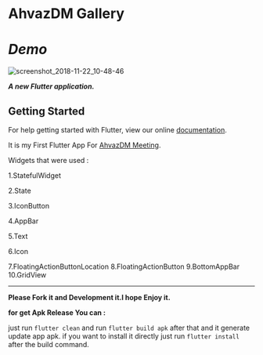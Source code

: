 # AhvazDM Gallery 


# ***Demo***

![screenshot_2018-11-22_10-48-46](https://user-images.githubusercontent.com/26750131/48912712-52415400-ee44-11e8-9994-5054dabd0ab2.png)



***A new Flutter application.***

## Getting Started

For help getting started with Flutter, view our online
[documentation](https://flutter.io/).

It is my First Flutter App For [AhvazDM Meeting](https://t.me/AhvazDM).

Widgets that were used :

1.StatefulWidget

2.State

3.IconButton

4.AppBar

5.Text

6.Icon

7.FloatingActionButtonLocation
8.FloatingActionButton
9.BottomAppBar
10.GridView


---

__Please Fork it and Development it.I hope Enjoy it.__


**for get Apk Release You can :**

just run ```flutter clean``` and run ```flutter build apk``` after that and it generate update app apk.
if you want to install it directly just run ```flutter install``` after the build command.
